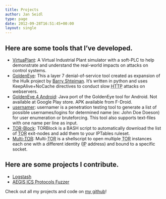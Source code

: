```yaml
---
title: Projects
author: Jan Seidl
type: page
date: 2012-09-28T16:51:45+00:00
layout: single
---
```

## Here are some tools that I&#8217;ve developed.



  * [VirtuaPlant][1]: A Virtual Industrial Plant simulator with a soft-PLC to help demonstrate and understand the real-world impacts on attacks on control systems.
  * [GoldenEye][2]: This a layer 7 denial-of-service tool created as expansion of the Hulk project by [Barry Shteiman][3]. It&#8217;s written in python and uses KeepAlive+NoCache directives to conduct slow <acronym title="HyperText Transfer Protocol">HTTP</acronym> attacks on webservers.
  * [GoldenEye 4 Android][4]: Java port of the GoldenEye tool for Android. Not available at Google Play store. APK available from F-Droid.
  * [usernamer][5]: usernamer is a penetration testing tool to generate a list of possible usernames/logins for determined name (ex: John Doe Doeson) for user enumeration or bruteforcing. This tool also supports text-files with one name per line as input.
  * [<acronym title="The Onion Router">TOR</acronym>-Block][6]: TORBlock is a BASH script to automatically download the list of <acronym title="The Onion Router">TOR</acronym> exit-nodes and add them to your IPTables ruleset.
  * [Multi-<acronym title="The Onion Router">TOR</acronym>][7]: Multi-<acronym title="The Onion Router">TOR</acronym> is a shellscript to open multiple <acronym title="The Onion Router">TOR</acronym> instances each one with a different identity (<acronym title="Internet Protocol">IP</acronym> address) and bound to a specific socket.



## Here are some projects I contribute.

  * <a href="http://logstash.net/" target="_blank">Logstash</a>
  * <a href="http://www.automatak.com/aegis/" target="_blank">AEGIS <acronym title="Industrial Control Systems">ICS</acronym> Protocols Fuzzer</a>

Check out all my projects and code on <a href="https://github.com/jseidl" title="jseidl @ Github" target="_blank">my github</a>!

 [1]: /projects/virtuaplant
 [2]: /projects/goldeneye
 [3]: http://www.sectorix.com/
 [4]: /projects/goldeneye-4-android
 [5]: /projects/usernamer
 [6]: /projects/torblock
 [7]: /projects/multitor
